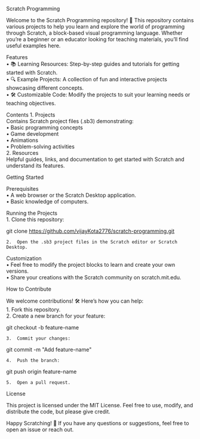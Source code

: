 
Scratch Programming

Welcome to the Scratch Programming repository! 🎨 This repository contains various projects  to help you learn and explore the world of programming through Scratch, a block-based visual programming language. Whether you’re a beginner or an educator looking for teaching materials, you’ll find useful examples here.

Features<br>
	•	📚 Learning Resources: Step-by-step guides and tutorials for getting started with Scratch.<br>
	•	🔍 Example Projects: A collection of fun and interactive projects showcasing different concepts.<br>
	•	🛠️ Customizable Code: Modify the projects to suit your learning needs or teaching objectives.<br>

Contents
	1.	Projects<br>
Contains Scratch project files (.sb3) demonstrating:<br>
	•	Basic programming concepts <br>
	•	Game development<br>
	•	Animations <br>
	•	Problem-solving activities<br>
	2.	Resources<br>
Helpful guides, links, and documentation to get started with Scratch and understand its features.


Getting Started

Prerequisites<br>
	•	A web browser or the Scratch Desktop application.<br>
	•	Basic knowledge of computers.<br>

Running the Projects<br>
	1.	Clone this repository:<br>

git clone https://github.com/vijayKota2776/scratch-programming.git


	2.	Open the .sb3 project files in the Scratch editor or Scratch Desktop.

Customization<br>
	•	Feel free to modify the project blocks to learn and create your own versions.<br>
	•	Share your creations with the Scratch community on scratch.mit.edu.<br>

How to Contribute<br>

We welcome contributions! 🛠️ Here’s how you can help:<br>
	1.	Fork this repository.<br>
	2.	Create a new branch for your feature:<br>

git checkout -b feature-name


	3.	Commit your changes:

git commit -m "Add feature-name"


	4.	Push the branch:

git push origin feature-name


	5.	Open a pull request.

License

This project is licensed under the MIT License. Feel free to use, modify, and distribute the code, but please give credit.

Happy Scratching! 🎉
If you have any questions or suggestions, feel free to open an issue or reach out.
